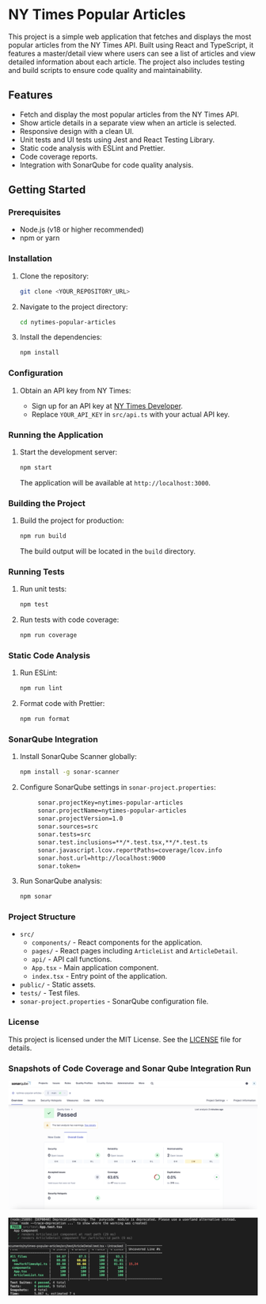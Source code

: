 # NY Times Popular Articles

This project is a simple web application that fetches and displays the most popular articles from the NY Times API. Built using React and TypeScript, it features a master/detail view where users can see a list of articles and view detailed information about each article. The project also includes testing and build scripts to ensure code quality and maintainability.

## Features

- Fetch and display the most popular articles from the NY Times API.
- Show article details in a separate view when an article is selected.
- Responsive design with a clean UI.
- Unit tests and UI tests using Jest and React Testing Library.
- Static code analysis with ESLint and Prettier.
- Code coverage reports.
- Integration with SonarQube for code quality analysis.

## Getting Started

### Prerequisites

- Node.js (v18 or higher recommended)
- npm or yarn

### Installation

1. Clone the repository:

   ```bash
   git clone <YOUR_REPOSITORY_URL>
   ```

2. Navigate to the project directory:

   ```bash
   cd nytimes-popular-articles
   ```

3. Install the dependencies:

   ```bash
   npm install
   ```

### Configuration

1. Obtain an API key from NY Times:

   - Sign up for an API key at [NY Times Developer](https://developer.nytimes.com/get-started).
   - Replace `YOUR_API_KEY` in `src/api.ts` with your actual API key.

### Running the Application

1. Start the development server:

   ```bash
   npm start
   ```

   The application will be available at `http://localhost:3000`.

### Building the Project

1. Build the project for production:

   ```bash
   npm run build
   ```

   The build output will be located in the `build` directory.

### Running Tests

1. Run unit tests:

   ```bash
   npm test
   ```

2. Run tests with code coverage:

   ```bash
   npm run coverage
   ```

### Static Code Analysis

1. Run ESLint:

   ```bash
   npm run lint
   ```

2. Format code with Prettier:

   ```bash
   npm run format
   ```

### SonarQube Integration

1. Install SonarQube Scanner globally:

   ```bash
   npm install -g sonar-scanner
   ```

2. Configure SonarQube settings in `sonar-project.properties`:

   ```properties
        sonar.projectKey=nytimes-popular-articles
        sonar.projectName=nytimes-popular-articles
        sonar.projectVersion=1.0
        sonar.sources=src
        sonar.tests=src
        sonar.test.inclusions=**/*.test.tsx,**/*.test.ts
        sonar.javascript.lcov.reportPaths=coverage/lcov.info
        sonar.host.url=http://localhost:9000
        sonar.token=
   ```

3. Run SonarQube analysis:

   ```bash
   npm sonar
   ```

### Project Structure

- `src/`
  - `components/` - React components for the application.
  - `pages/` - React pages including `ArticleList` and `ArticleDetail`.
  - `api/` - API call functions.
  - `App.tsx` - Main application component.
  - `index.tsx` - Entry point of the application.
- `public/` - Static assets.
- `tests/` - Test files.
- `sonar-project.properties` - SonarQube configuration file.


### License

This project is licensed under the MIT License. See the [LICENSE](LICENSE) file for details.

### Snapshots of Code Coverage and Sonar Qube Integration Run

![Sonar Qube](public/sonarqube.png)


![Code Coverage](public/codecoverage.png)

